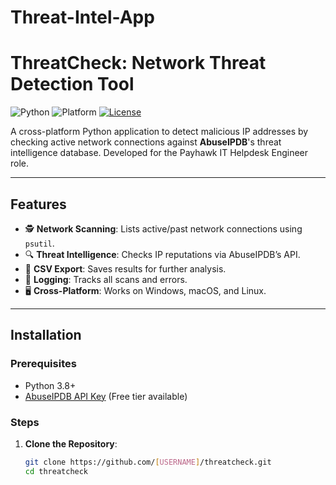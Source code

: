 # Threat-Intel-App

# ThreatCheck: Network Threat Detection Tool

![Python](https://img.shields.io/badge/Python-3.8%2B-blue)
![Platform](https://img.shields.io/badge/Platform-Windows%20%7C%20macOS%20%7C%20Linux-green)
[![License](https://img.shields.io/badge/License-MIT-orange)](LICENSE)

A cross-platform Python application to detect malicious IP addresses by checking active network connections against **AbuseIPDB**'s threat intelligence database. Developed for the Payhawk IT Helpdesk Engineer role.

---

## Features
- 🕵️ **Network Scanning**: Lists active/past network connections using `psutil`.
- 🔍 **Threat Intelligence**: Checks IP reputations via AbuseIPDB’s API.
- 📂 **CSV Export**: Saves results for further analysis.
- 📝 **Logging**: Tracks all scans and errors.
- 🖥️ **Cross-Platform**: Works on Windows, macOS, and Linux.

---

## Installation

### Prerequisites
- Python 3.8+
- [AbuseIPDB API Key](https://www.abuseipdb.com/api) (Free tier available)

### Steps
1. **Clone the Repository**:
   ```bash
   git clone https://github.com/[USERNAME]/threatcheck.git
   cd threatcheck
